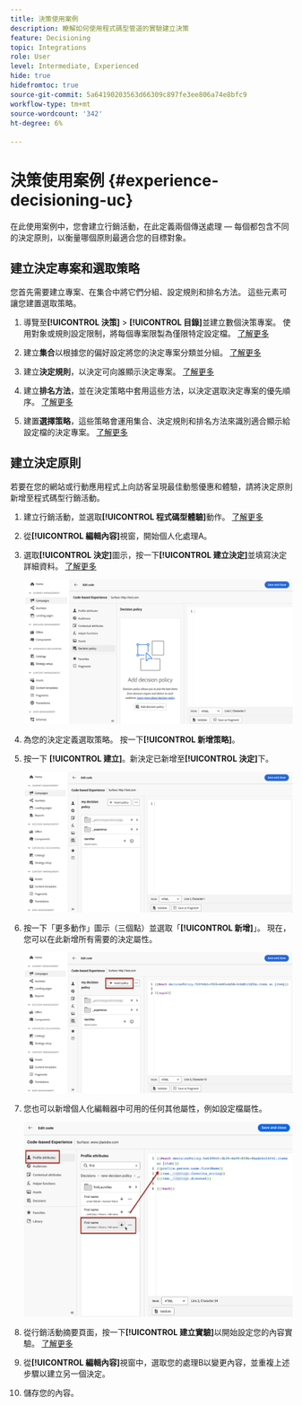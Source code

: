 ```yaml
---
title: 決策使用案例
description: 瞭解如何使用程式碼型管道的實驗建立決策
feature: Decisioning
topic: Integrations
role: User
level: Intermediate, Experienced
hide: true
hidefromtoc: true
source-git-commit: 5a64190203563d66309c897fe3ee806a74e8bfc9
workflow-type: tm+mt
source-wordcount: '342'
ht-degree: 6%

---
```


# 決策使用案例 {#experience-decisioning-uc}

在此使用案例中，您會建立行銷活動，在此定義兩個傳送處理 — 每個都包含不同的決定原則，以衡量哪個原則最適合您的目標對象。

## 建立決定專案和選取策略

您首先需要建立專案、在集合中將它們分組、設定規則和排名方法。 這些元素可讓您建置選取策略。

1. 導覽至&#x200B;**[!UICONTROL 決策]** > **[!UICONTROL 目錄]**&#x200B;並建立數個決策專案。 使用對象或規則設定限制，將每個專案限製為僅限特定設定檔。 [了解更多](items.md)

   <!--
   1. From the items list, click the **[!UICONTROL Edit schema]** button  and edit the custom attributes if needed. [Learn how to work with catalogs](catalogs.md)-->

1. 建立&#x200B;**集合**&#x200B;以根據您的偏好設定將您的決定專案分類並分組。 [了解更多](collections.md)

1. 建立&#x200B;**決定規則**，以決定可向誰顯示決定專案。 [了解更多](rules.md)

1. 建立&#x200B;**排名方法**，並在決定策略中套用這些方法，以決定選取決定專案的優先順序。 [了解更多](ranking.md)

1. 建置&#x200B;**選擇策略**，這些策略會運用集合、決定規則和排名方法來識別適合顯示給設定檔的決定專案。 [了解更多](selection-strategies.md)

## 建立決定原則

若要在您的網站或行動應用程式上向訪客呈現最佳動態優惠和體驗，請將決定原則新增至程式碼型行銷活動。

<!--Define two delivery treatments each containing a different decision policy.-->

1. 建立行銷活動，並選取&#x200B;**[!UICONTROL 程式碼型體驗]**&#x200B;動作。 [了解更多](../code-based/create-code-based.md)

1. 從&#x200B;**[!UICONTROL 編輯內容]**&#x200B;視窗，開始個人化處理A。

1. 選取&#x200B;**[!UICONTROL 決定]**&#x200B;圖示，按一下&#x200B;**[!UICONTROL 建立決定]**&#x200B;並填寫決定詳細資料。 [了解更多](create-decision.md)

   ![](assets/decision-code-based-create.png)

1. 為您的決定定義選取策略。 按一下&#x200B;**[!UICONTROL 新增策略]**。

1. 按一下 **[!UICONTROL 建立]**。新決定已新增至&#x200B;**[!UICONTROL 決定]**&#x200B;下。

   ![](assets/decision-code-based-decision-added.png)

1. 按一下「更多動作」圖示（三個點）並選取「**[!UICONTROL 新增]**」。 現在，您可以在此新增所有需要的決定屬性。

   ![](assets/decision-code-based-add-decision.png)

1. 您也可以新增個人化編輯器中可用的任何其他屬性，例如設定檔屬性。

   ![](assets/decision-code-based-decision-profile-attribute.png)

1. 從行銷活動摘要頁面，按一下&#x200B;**[!UICONTROL 建立實驗]**&#x200B;以開始設定您的內容實驗。 [了解更多](../content-management/content-experiment.md)

1. 從&#x200B;**[!UICONTROL 編輯內容]**&#x200B;視窗中，選取您的處理B以變更內容，並重複上述步驟以建立另一個決定。

1. 儲存您的內容。


